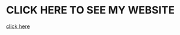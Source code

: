 <h1>CLICK HERE TO SEE MY WEBSITE</h1>
<a href=" https://dipalisadar.github.io/dunzo-project/"> click here </a>
